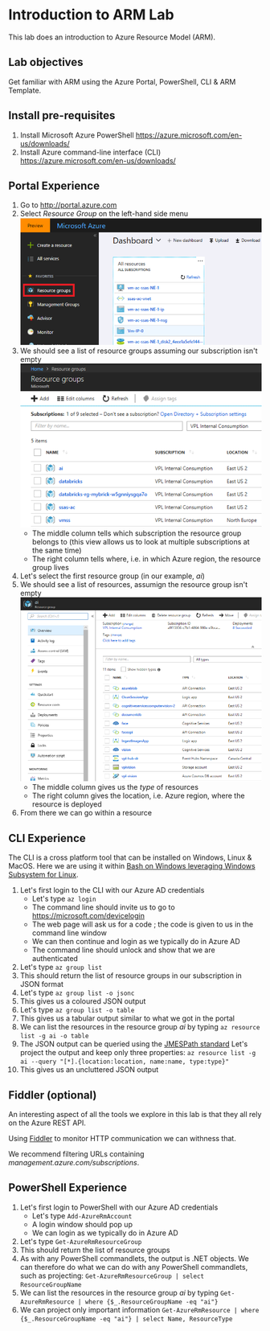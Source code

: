 # Introduction to ARM Lab

This lab does an introduction to Azure Resource Model (ARM).

## Lab objectives

Get familiar with ARM using the Azure Portal, PowerShell, CLI & ARM Template.

## Install pre-requisites

1. Install Microsoft Azure PowerShell https://azure.microsoft.com/en-us/downloads/
2. Install Azure command-line interface (CLI) https://azure.microsoft.com/en-us/downloads/

## Portal Experience

1. Go to http://portal.azure.com
1. Select *Resource Group* on the left-hand side menu
![Dashboard](images/portal-dashboard.png)
1. We should see a list of resource groups assuming our subscription isn't empty
![Resource Groups](images/resource-groups.png)
    * The middle column tells which subscription the resource group belongs to (this view allows us to look at multiple subscriptions at the same time)
    * The right column tells where, i.e. in which Azure region, the resource group lives
1.  Let's select the first resource group (in our example, *ai*)
1.  We should see a list of resources, assumign the resource group isn't empty
![Resources](images/resources.png)
    * The middle column gives us the *type* of resources
    * The right column gives the location, i.e. Azure region, where the resource is deployed
1. From there we can go within a resource

## CLI Experience

The CLI is a cross platform tool that can be installed on Windows, Linux & MacOS.  Here we are using it within [Bash on Windows leveraging Windows Subsystem for Linux](https://docs.microsoft.com/en-us/windows/wsl/install-win10).

1. Let's first login to the CLI with our Azure AD credentials
    * Let's type `az login`
    * The command line should invite us to go to https://microsoft.com/devicelogin
    * The web page will ask us for a code ; the code is given to us in the command line window
    * We can then continue and login as we typically do in Azure AD
    * The command line should unlock and show that we are authenticated
1. Let's type `az group list`
1. This should return the list of resource groups in our subscription in JSON format
1. Let's type `az group list -o jsonc`
1. This gives us a coloured JSON output
1. Let's type `az group list -o table`
1. This gives us a tabular output similar to what we got in the portal
1. We can list the resources in the resource group *ai* by typing
`az resource list -g ai -o table`
1. The JSON output can be queried using the [JMESPath standard](http://jmespath.org/)
Let's project the output and keep only three properties:
`az resource list -g ai --query "[*].{location:location, name:name, type:type}"`
1. This gives us an uncluttered JSON output

## Fiddler (optional)

An interesting aspect of all the tools we explore in this lab is that they all rely on the Azure REST API.

Using [Fiddler](http://www.telerik.com/fiddler) to monitor HTTP communication we can withness that.

We recommend filtering URLs containing *management.azure.com/subscriptions*.

## PowerShell Experience

1. Let's first login to PowerShell with our Azure AD credentials
    * Let's type `Add-AzureRmAccount`
    * A login window should pop up
    * We can login as we typically do in Azure AD
1. Let's type `Get-AzureRmResourceGroup`
1. This should return the list of resource groups
1. As with any PowerShell commandlets, the output is .NET objects.  We can therefore do what we can do with any PowerShell commandlets, such as projecting:
`Get-AzureRmResourceGroup | select ResourceGroupName`
1. We can list the resources in the resource group *ai* by typing
`Get-AzureRmResource | where {$_.ResourceGroupName -eq "ai"}`
1. We can project only important information
`Get-AzureRmResource | where {$_.ResourceGroupName -eq "ai"} | select Name, ResourceType`